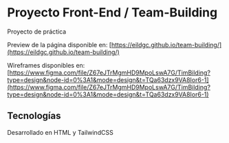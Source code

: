 # Proyecto Front-End / Team-Building

Proyecto de práctica

Preview de la página disponible en:
[https://eildgc.github.io/team-building/](https://eildgc.github.io/team-building/)

Wireframes disponibles en: 
[https://www.figma.com/file/Z67eJTrMgmHD9MpoLswA7G/TimBilding?type=design&node-id=0%3A1&mode=design&t=TQa63dzx9VA8Ior6-1](https://www.figma.com/file/Z67eJTrMgmHD9MpoLswA7G/TimBilding?type=design&node-id=0%3A1&mode=design&t=TQa63dzx9VA8Ior6-1)

## Tecnologías
Desarrollado en HTML y TailwindCSS 
